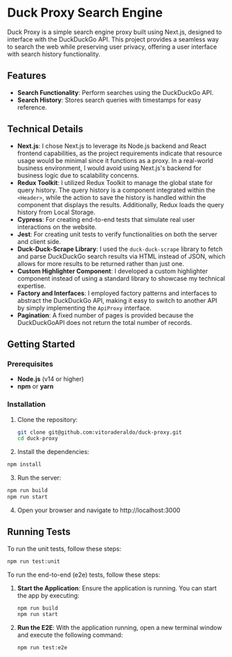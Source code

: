 # Duck Proxy Search Engine

Duck Proxy is a simple search engine proxy built using Next.js, designed to interface with the DuckDuckGo API. This project provides a seamless way to search the web while preserving user privacy, offering a user interface with search history functionality.

## Features

- **Search Functionality**: Perform searches using the DuckDuckGo API.
- **Search History**: Stores search queries with timestamps for easy reference.

## Technical Details

- **Next.js**: I chose Next.js to leverage its Node.js backend and React frontend capabilities, as the project requirements indicate that resource usage would be minimal since it functions as a proxy. In a real-world business environment, I would avoid using Next.js's backend for business logic due to scalability concerns.
- **Redux Toolkit**: I utilized Redux Toolkit to manage the global state for query history. The query history is a component integrated within the `<Header>`, while the action to save the history is handled within the component that displays the results. Additionally, Redux loads the query history from Local Storage.
- **Cypress**: For creating end-to-end tests that simulate real user interactions on the website.
- **Jest**: For creating unit tests to verify functionalities on both the server and client side.
- **Duck-Duck-Scrape Library**: I used the `duck-duck-scrape` library to fetch and parse DuckDuckGo search results via HTML instead of JSON, which allows for more results to be returned rather than just one.
- **Custom Highlighter Component**: I developed a custom highlighter component instead of using a standard library to showcase my technical expertise.
- **Factory and Interfaces**: I employed factory patterns and interfaces to abstract the DuckDuckGo API, making it easy to switch to another API by simply implementing the `ApiProxy` interface.
- **Pagination**: A fixed number of pages is provided because the DuckDuckGoAPI does not return the total number of records.


## Getting Started

### Prerequisites

- **Node.js** (v14 or higher)
- **npm** or **yarn**

### Installation

1. Clone the repository:
   ```bash
   git clone git@github.com:vitoraderaldo/duck-proxy.git
   cd duck-proxy
   ```

2. Install the dependencies:
  ```bash
  npm install
  ```

3. Run the server:
  ```bash
  npm run build
  npm run start
  ```
4. Open your browser and navigate to http://localhost:3000

## Running Tests

To run the unit tests, follow these steps:
   ```bash
   npm run test:unit
   ```

To run the end-to-end (e2e) tests, follow these steps:

1. **Start the Application**: Ensure the application is running. You can start the app by executing:
   ```bash
   npm run build
   npm run start
   ```
2. **Run the E2E**: With the application running, open a new terminal window and execute the following command:
   ```bash
   npm run test:e2e
   ```
